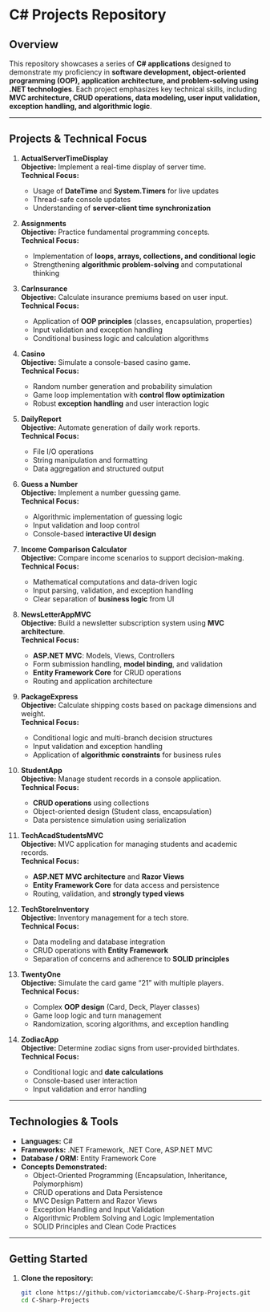# C# Projects Repository

## Overview

This repository showcases a series of **C# applications** designed to demonstrate my proficiency in **software development, object-oriented programming (OOP), application architecture, and problem-solving using .NET technologies**. Each project emphasizes key technical skills, including **MVC architecture, CRUD operations, data modeling, user input validation, exception handling, and algorithmic logic**.

---

## Projects & Technical Focus

1. **ActualServerTimeDisplay**  
   **Objective:** Implement a real-time display of server time.  
   **Technical Focus:**  
   - Usage of **DateTime** and **System.Timers** for live updates  
   - Thread-safe console updates  
   - Understanding of **server-client time synchronization**  

2. **Assignments**  
   **Objective:** Practice fundamental programming concepts.  
   **Technical Focus:**  
   - Implementation of **loops, arrays, collections, and conditional logic**  
   - Strengthening **algorithmic problem-solving** and computational thinking  

3. **CarInsurance**  
   **Objective:** Calculate insurance premiums based on user input.  
   **Technical Focus:**  
   - Application of **OOP principles** (classes, encapsulation, properties)  
   - Input validation and exception handling  
   - Conditional business logic and calculation algorithms  

4. **Casino**  
   **Objective:** Simulate a console-based casino game.  
   **Technical Focus:**  
   - Random number generation and probability simulation  
   - Game loop implementation with **control flow optimization**  
   - Robust **exception handling** and user interaction logic  

5. **DailyReport**  
   **Objective:** Automate generation of daily work reports.  
   **Technical Focus:**  
   - File I/O operations  
   - String manipulation and formatting  
   - Data aggregation and structured output  

6. **Guess a Number**  
   **Objective:** Implement a number guessing game.  
   **Technical Focus:**  
   - Algorithmic implementation of guessing logic  
   - Input validation and loop control  
   - Console-based **interactive UI design**  

7. **Income Comparison Calculator**  
   **Objective:** Compare income scenarios to support decision-making.  
   **Technical Focus:**  
   - Mathematical computations and data-driven logic  
   - Input parsing, validation, and exception handling  
   - Clear separation of **business logic** from UI  

8. **NewsLetterAppMVC**  
   **Objective:** Build a newsletter subscription system using **MVC architecture**.  
   **Technical Focus:**  
   - **ASP.NET MVC**: Models, Views, Controllers  
   - Form submission handling, **model binding**, and validation  
   - **Entity Framework Core** for CRUD operations  
   - Routing and application architecture  

9. **PackageExpress**  
   **Objective:** Calculate shipping costs based on package dimensions and weight.  
   **Technical Focus:**  
   - Conditional logic and multi-branch decision structures  
   - Input validation and exception handling  
   - Application of **algorithmic constraints** for business rules  

10. **StudentApp**  
    **Objective:** Manage student records in a console application.  
    **Technical Focus:**  
    - **CRUD operations** using collections  
    - Object-oriented design (Student class, encapsulation)  
    - Data persistence simulation using serialization  

11. **TechAcadStudentsMVC**  
    **Objective:** MVC application for managing students and academic records.  
    **Technical Focus:**  
    - **ASP.NET MVC architecture** and **Razor Views**  
    - **Entity Framework Core** for data access and persistence  
    - Routing, validation, and **strongly typed views**  

12. **TechStoreInventory**  
    **Objective:** Inventory management for a tech store.  
    **Technical Focus:**  
    - Data modeling and database integration  
    - CRUD operations with **Entity Framework**  
    - Separation of concerns and adherence to **SOLID principles**  

13. **TwentyOne**  
    **Objective:** Simulate the card game “21” with multiple players.  
    **Technical Focus:**  
    - Complex **OOP design** (Card, Deck, Player classes)  
    - Game loop logic and turn management  
    - Randomization, scoring algorithms, and exception handling  

14. **ZodiacApp**  
    **Objective:** Determine zodiac signs from user-provided birthdates.  
    **Technical Focus:**  
    - Conditional logic and **date calculations**  
    - Console-based user interaction  
    - Input validation and error handling  

---

## Technologies & Tools

- **Languages:** C#  
- **Frameworks:** .NET Framework, .NET Core, ASP.NET MVC  
- **Database / ORM:** Entity Framework Core  
- **Concepts Demonstrated:**  
  - Object-Oriented Programming (Encapsulation, Inheritance, Polymorphism)  
  - CRUD operations and Data Persistence  
  - MVC Design Pattern and Razor Views  
  - Exception Handling and Input Validation  
  - Algorithmic Problem Solving and Logic Implementation  
  - SOLID Principles and Clean Code Practices  

---

## Getting Started

1. **Clone the repository:**

   ```bash
   git clone https://github.com/victoriamccabe/C-Sharp-Projects.git
   cd C-Sharp-Projects